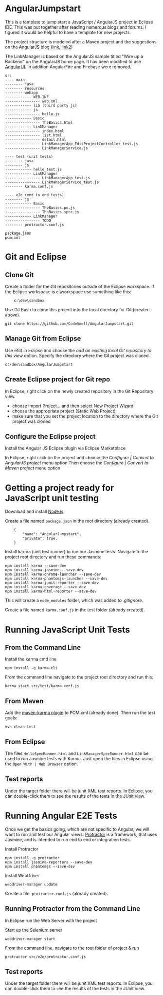 # AngularJumpstart
This is a template to jump start a JavaScript / AngularJS project in Eclipse IDE.
This was put together after reading numerous blogs and forums. I figured it would be helpful to have a template for new projects.  

The project structure is modeled after a Maven project and the suggestions on the AngularJS blog ([link](http://angularjs.blogspot.com/2014/02/an-angularjs-style-guide-and-best.html), [link2](https://docs.google.com/document/d/1XXMvReO8-Awi1EZXAXS4PzDzdNvV6pGcuaF4Q9821Es/pub))

The LinkManager is based on the AngularJS sample titled "Wire up a Backend" on the AngularJS home page. It has been modified to use [AngularUI](https://angular-ui.github.io/). In addition AngularFire and Firebase were removed.  

```
src
---- main
-------- java 
-------- resources
-------- webapp
------------ WEB-INF
---------------- web.xml
------------ lib (third party js) 
------------ js
---------------- hello.js
------------ Basic
---------------- TheBasics.html
------------ LinkManager
---------------- index.html
---------------- list.html
---------------- detail.html
---------------- LinkManagerApp_EditProjectController_test.js
---------------- LinkManagerService.js

---- test (unit tests)
-------- java
-------- js
------------ hello_test.js
------------ LinkManager
---------------- LinkManagerApp_test.js
---------------- LinkManagerService_test.js
-------- karma.conf.js

---- e2e (end to end tests)
-------- js
------------ Basic
---------------- TheBasics.po.js
---------------- TheBasics.spec.js
------------ LinkManager
---------------- TODO
-------- protractor.conf.js

package.json
pom.xml

``` 

# Git and Eclipse

## Clone Git 
Create a folder for the Git repositories outside of the Eclipse workspace. 
If the Eclipse workspace is c:\workspace use something like this:

        c:\dev\sandbox

Use Git Bash to clone this project into the local directory for Git (created above).

	git clone https://github.com/CodeSmell/AngularJumpstart.git

## Manage Git from Eclipse
Use eGit in Eclipse and choose the _add an existing local Git repository to this view_ option.
Specify the directory where the Git project was cloned.

	c:\dev\sandbox\AngularJumpstart

## Create Eclipse project for Git repo
In Eclipse, right click on the newly created repository in the Git Repository view.
* choose Import Project... and then select New Project Wizard
* choose the appropriate project (Static Web Project)
* make sure that you set the project location to the directory where the Git project was cloned 

## Configure the Eclipse project 
Install the Angular JS Eclipse plugin via Eclipse Marketplace

In Eclipse, right click on the project and choose the _Configure | Convert to AngularJS project_ menu option 
Then choose the _Configure | Convert to Maven project_ menu option

# Getting a project ready for JavaScript unit testing
Download and install [Node.js](https://nodejs.org/)


Create a file named `package.json` in the root directory (already created). 

```
    {
        "name": "AngularJumpstart",
        "private": true,
    }
```

Install karma (unit test runner) to run our Jasmine tests. 
Navigate to the project root directory and run these commands:

```
npm install karma --save-dev 
npm install karma-jasmine --save-dev 
npm install karma-chrome-launcher --save-dev
npm install karma-phantomjs-launcher --save-dev
npm install karma-junit-reporter --save-dev
npm install karma-coverage --save-dev
npm install karma-html-reporter --save-dev
```

This will create a `node_modules` folder, which was added to _.gitignore_. 

Create a file named `karma.conf.js` in the test folder (already created).

# Running JavaScript Unit Tests
## From the Command Line
Install the karma cmd line

    npm install -g karma-cli 

From the command line navigate to the project root directory and run this:
	
	karma start src/test/karma.conf.js

## From Maven
Add the [maven-karma plugin](https://github.com/karma-runner/maven-karma-plugin) to POM.xml (already done). 
Then run the test goals: 
	
	mvn clean test

## From Eclipse
The files `HelloSpecRunner.html` and `LinkManagerSpecRunner.html` can be used to run Jasmine tests with Karma. Just open the files in Eclipse using the `Open With | Web Browser` option.

## Test reports
Under the target folder there will be junit XML test reports.
In Eclipse, you can double-click them to see the results of the tests in the JUnit view.

# Running Angular E2E Tests
Once we get the basics going, which are not specific to Angular, we will want to run and test our Angular views.
[Protractor](https://angular.github.io/protractor/#/) is a framework, that uses Jasmine, and is intended to run end to end or integration tests.

Install Protractor
```
npm install -g protractor
npm install jasmine-reporters --save-dev
npm install phantomjs --save-dev
```

Install WebDriver
```
webdriver-manager update
```

Create a file: `protractor.conf.js` (already created).

## Running Protractor from the Command Line
In Eclipse run the Web Server with the project 

Start up the Selenium server 
```
webdriver-manager start
```

From the command line, navigate to the root folder of project & run
```
protractor src/e2e/protractor.conf.js
```

## Test reports
Under the target folder there will be junit XML test reports.
In Eclipse, you can double-click them to see the results of the tests in the JUnit view.
